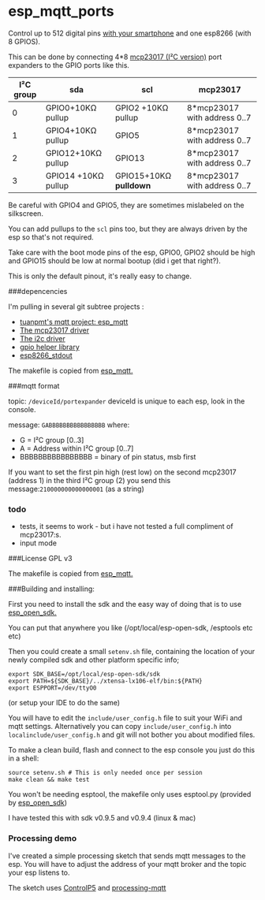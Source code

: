 # esp_mqtt_ports

Control up to 512 digital pins [with your smartphone](http://www.openhab.org/) and one esp8266 (with 8 GPIOS).

This can be done by connecting 4*8 [mcp23017 (I²C version)](http://www.microchip.com/wwwproducts/Devices.aspx?dDocName=en023499) port expanders to the GPIO ports like this.

I²C group | sda | scl | mcp23017
----------|-----|-----|--------------
0         |GPIO0+10KΩ pullup|GPIO2 +10KΩ pullup| 8*mcp23017 with address 0..7
1         |GPIO4+10KΩ pullup|GPIO5 |8*mcp23017 with address 0..7
2         |GPIO12+10KΩ pullup|GPIO13 |8*mcp23017 with address 0..7
3         |GPIO14 +10KΩ pullup|GPIO15+10KΩ **pulldown**|8*mcp23017 with address 0..7

Be careful with GPIO4 and GPIO5, they are sometimes mislabeled on the silkscreen.

You can add pullups to the ```scl``` pins too, but they are always driven by the esp so that's not required.

Take care with the boot mode pins of the esp, GPIO0, GPIO2 should be high and GPIO15 should be low at normal bootup (did i get that right?). 

This is only the default pinout, it's really easy to change.

###depencencies

I'm pulling in several git subtree projects :
* [tuanpmt's mqtt project: esp_mqtt](https://github.com/tuanpmt/esp_mqtt) 
* [The mcp23017 driver](https://github.com/eadf/esp8266_mcp23017)
* [The i2c driver](https://github.com/eadf/esp8266_i2c_driver)
* [gpio helper library](https://github.com/eadf/esp8266_easygpio)
* [esp8266_stdout](https://github.com/eadf/esp8266_stdout)

The makefile is copied from [esp_mqtt.](https://github.com/tuanpmt/esp_mqtt)

###mqtt format

topic: ```/deviceId/portexpander```  deviceId is unique to each esp, look in the console. 

message: ```GABBBBBBBBBBBBBBBB``` where:
* G = I²C group [0..3]
* A = Address within I²C group [0..7]
* BBBBBBBBBBBBBBBB = binary of pin status, msb first
 
If you want to set the first pin high (rest low) on the second mcp23017 (address 1) in the third I²C group (2) you send this message:```210000000000000001``` (as a string)

### todo
* tests, it seems to work - but i have not tested a full compliment of mcp23017:s.
* input mode

###License
GPL v3

The makefile is copied from [esp_mqtt.](https://github.com/tuanpmt/esp_mqtt)

###Building and installing:

First you need to install the sdk and the easy way of doing that is to use [esp_open_sdk.](https://github.com/pfalcon/esp-open-sdk)

You can put that anywhere you like (/opt/local/esp-open-sdk, /esptools etc etc)

Then you could create a small ```setenv.sh``` file, containing the location of your newly compiled sdk and other platform specific info;
```
export SDK_BASE=/opt/local/esp-open-sdk/sdk
export PATH=${SDK_BASE}/../xtensa-lx106-elf/bin:${PATH}
export ESPPORT=/dev/ttyO0  
```
(or setup your IDE to do the same)

You will have to edit the ```include/user_config.h``` file to suit your WiFi and mqtt settings. Alternatively you can copy ```include/user_config.h``` into ```localinclude/user_config.h``` and git will not bother you about modified files.

To make a clean build, flash and connect to the esp console you just do this in a shell:
```
source setenv.sh # This is only needed once per session
make clean && make test
```

You won't be needing esptool, the makefile only uses esptool.py (provided by [esp_open_sdk](https://github.com/pfalcon/esp-open-sdk))

I have tested this with sdk v0.9.5 and v0.9.4 (linux & mac)

### Processing demo

I've created a simple processing sketch that sends mqtt messages to the esp.
You will have to adjust the address of your mqtt broker and the topic your esp listens to.

The sketch uses [ControlP5](http://www.sojamo.de/libraries/controlP5/) and [processing-mqtt](https://github.com/256dpi/processing-mqtt)
